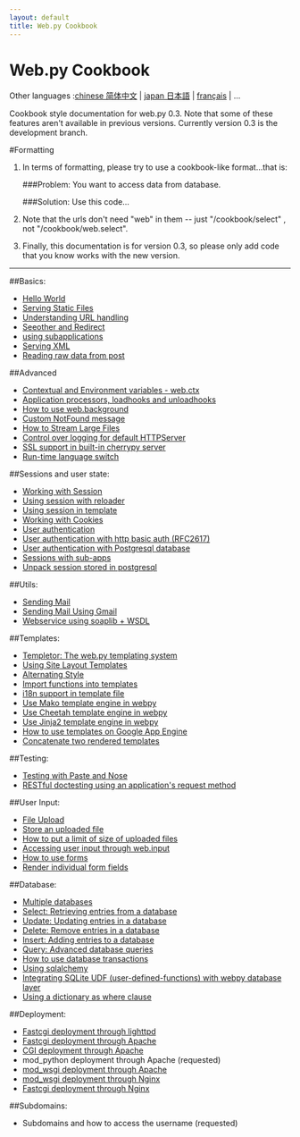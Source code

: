 ```yaml
---
layout: default
title: Web.py Cookbook
---
```


# Web.py Cookbook

Other languages :[chinese 简体中文](/cookbook/zh-cn) | [japan 日本語](/cookbook/ja) |  [français](/cookbook/fr) | ...

Cookbook style documentation for web.py 0.3. Note that some of these features aren't available in previous versions.  Currently version 0.3 is the development branch.

#Formatting

1. In terms of formatting, please try to use a cookbook-like format...that is:
    
    ###Problem: You want to access data from database.
     
    ###Solution: Use this code...

1. Note that the urls don't need "web" in them -- just "/cookbook/select" , not "/cookbook/web.select".  

1. Finally, this documentation is for version 0.3, so please only add code that you know works with the new version.

-------------------------------------------------

##Basics:
* [Hello World](/cookbook/helloworld)
* [Serving Static Files](/cookbook/staticfiles)
* [Understanding URL handling](/cookbook/url_handling)
* [Seeother and Redirect](/cookbook/redirect%20seeother)
* [using subapplications](/cookbook/subapp)
* [Serving XML](/cookbook/xmlfiles)
* [Reading raw data from post](/cookbook/postbasic)


##Advanced
* [Contextual and Environment variables - web.ctx](/cookbook/ctx)
* [Application processors, loadhooks and unloadhooks](/cookbook/application_processors)
* [How to use web.background](/cookbook/background)
* [Custom NotFound message](/cookbook/custom_notfound)
* [How to Stream Large Files](/cookbook/streaming_large_files)
* [Control over logging for default HTTPServer](/cookbook/logging)
* [SSL support in built-in cherrypy server](/cookbook/ssl)
* [Run-time language switch](/cookbook/runtime-language-switch)

##Sessions and user state:
* [Working with Session](/cookbook/sessions)
* [Using session with reloader](/cookbook/session_with_reloader)
* [Using session in template](/cookbook/session_in_template)
* [Working with Cookies](/cookbook/cookies)
* [User authentication](/cookbook/userauth)
* [User authentication with http basic auth (RFC2617)](/cookbook/userauthbasic)
* [User authentication with Postgresql database](/cookbook/userauthpgsql)
* [Sessions with sub-apps](/cookbook/sessions_with_subapp)
* [Unpack session stored in postgresql](/cookbook/unpack_postgres_session)

##Utils:
* [Sending Mail](/cookbook/sendmail)
* [Sending Mail Using Gmail](/cookbook/sendmail_using_gmail)
* [Webservice using soaplib + WSDL](/cookbook/webservice)

##Templates:
* [Templetor: The web.py templating system](/docs/0.3/templetor )
* [Using Site Layout Templates](/cookbook/layout_template)
* [Alternating Style](/cookbook/alternating_style)
* [Import functions into templates](/cookbook/template_import)
* [i18n support in template file](/cookbook/i18n_support_in_template_file )
* [Use Mako template engine in webpy](/cookbook/template_mako)
* [Use Cheetah template engine in webpy](/cookbook/template_cheetah)
* [Use Jinja2 template engine in webpy](/cookbook/template_jinja)
* [How to use templates on Google App Engine](/cookbook/templates_on_gae)
* [Concatenate two rendered templates](/cookbook/concatenate_two_rendered_templates)

##Testing:
* [Testing with Paste and Nose](/cookbook/testing_with_paste_and_nose)
* [RESTful doctesting using an application's request method](/cookbook/restful_doctesting_using_request)

##User Input:
* [File Upload](/cookbook/fileupload)
* [Store an uploaded file](/cookbook/storeupload)
* [How to put a limit of size of uploaded files](/cookbook/limiting_upload_size)
* [Accessing user input through web.input](/cookbook/input)
* [How to use forms](/cookbook/forms) 
* [Render individual form fields](/cookbook/form_fields)

##Database:
* [Multiple databases](/cookbook/multidbs)
* [Select: Retrieving entries from a database](/cookbook/select)
* [Update: Updating entries in a database](/cookbook/update)
* [Delete: Remove entries in a database](/cookbook/delete)
* [Insert: Adding entries to a database](/cookbook/insert) 
* [Query: Advanced database queries](/cookbook/query)
* [How to use database transactions](/cookbook/transactions)
* [Using sqlalchemy](/cookbook/sqlalchemy) 
* [Integrating SQLite UDF (user-defined-functions) with webpy database layer](/cookbook/sqlite-udf)
* [Using a dictionary as where clause](/cookbook/where_dict)


##Deployment:
* [Fastcgi deployment through lighttpd](/cookbook/fastcgi-lighttpd)
* [Fastcgi deployment through Apache](/cookbook/fastcgi-apache) 
* [CGI deployment through Apache](/cookbook/cgi-apache)
* mod_python deployment through Apache (requested)
* [mod_wsgi deployment through Apache](/cookbook/mod_wsgi-apache )
* [mod_wsgi deployment through Nginx](/cookbook/mod_wsgi-nginx )
* [Fastcgi deployment through Nginx](/cookbook/fastcgi-nginx)

##Subdomains:
* Subdomains and how to access the username (requested)
